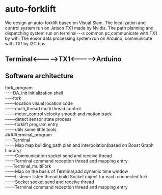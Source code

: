 # auto-forklift
We design an auto-forklift based on Visual Slam. 
The localization and control system run on Jetson TX1 made by Nvidia.
The path planning and dispatching system run on terminal---a common pc,communicate with TX1 by wifi.
The ensor data processing system run on Arduino, communicate with TX1 by I2C bus.

Terminal<----->TX1<----->Arduino
-------------------------------------------------------------------------------------------------------
Software architecture  
-----
fork_program  
----DA_Init   Initialization shell  
----fork  
      -----location           visual location code  
      -----multi_thread     multi thread control  
      -----motor_control    velocity smooth and motion track  
      -----detect           sensor state process  
      -----forklift         program entry  
      -----utils            some little tools  
####terminal_program  
----Terminal  
      -----Map              map building,path plan and interpolation(based on Boost Graph Library)  
      -----Communication    socket send and receive thread  
      -----Terminal         command reception thread and mapping entry  
----Terminal_multiFork  
      -----Map              on the basis of Terminal,add dynamic time window  
      -----Listener         listen thread,build Socket object for each connected fork  
      -----Socket           socket send and receive thread  
      -----Terminal         command reception thread and mapping entry  
